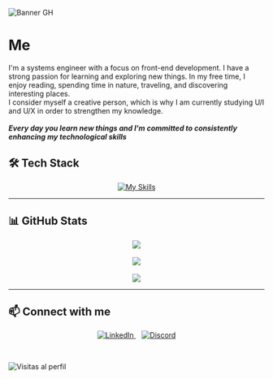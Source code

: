 ![Banner GH](https://github.com/vanessann-dev/vanessann-dev/assets/125521341/84ec1730-3484-431b-898d-158defe3ea59)

#  Me 
I'm a systems engineer with a focus on front-end development. I have a strong passion for learning and exploring new things. In my free time, I enjoy reading, spending time in nature, traveling, and discovering interesting places. <br>
I consider myself a creative person, which is why I am currently studying U/I and U/X in order to strengthen my knowledge. <br>
<br>
***Every day you learn new things and I'm committed to consistently enhancing my technological skills***



## 🛠️ Tech Stack

<p align="center">
  <a href="https://skillicons.dev">
    <img src="https://skillicons.dev/icons?i=git,github,html,css,sass,tailwind,bootstrap,js,react,figma" alt="My Skills"/>
  </a>
</p>

---


## 📊 GitHub Stats

<div align="center">
  <img src="https://github-readme-stats.vercel.app/api?username=vanessann-dev&theme=blueberry&hide_border=false&include_all_commits=false&count_private=false" />
  <br/>
  <br/>
  <img src="https://github-readme-streak-stats.herokuapp.com/?user=vanessann-dev&theme=blueberry&hide_border=false" />
  <br/>
  <br/>
  <img src="https://github-readme-stats.vercel.app/api/top-langs/?username=vanessann-dev&theme=blueberry&hide_border=false&include_all_commits=false&count_private=false&layout=compact" />
</div>

---


## 📫 Connect with me

<p align="center">
  <a href="https://www.linkedin.com/in/dev-vanessan/">
    <img src="https://img.shields.io/badge/LinkedIn-%230077B5.svg?style=for-the-badge&logo=linkedin&logoColor=white" alt="LinkedIn" />
  </a>&nbsp;&nbsp;
  <a href="https://discord.com/users/5217">
    <img src="https://img.shields.io/badge/Discord-%237289DA.svg?style=for-the-badge&logo=discord&logoColor=white" alt="Discord" />
  </a>
</p>

<br/>

![Visitas al perfil](https://komarev.com/ghpvc/?username=vanessann-dev)
